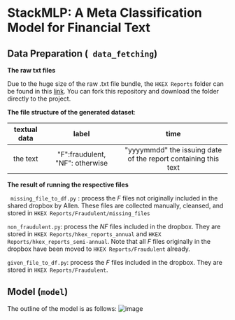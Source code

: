 # StackMLP: A Meta Classification Model for Financial Text

## Data Preparation (``` data_fetching```)
**The raw txt files**

Due to the huge size of the raw .txt file bundle, the ```HKEX Reports``` folder can be found in this [link](https://drive.google.com/drive/folders/1-gYNQiw4G49-AK8UHM8iDOrmeZnJEckO?usp=sharing). You can fork this repository and download the folder directly to the project.

**The file structure of the generated dataset**:

textual data|label|time
:-----:|:-----:|:-----:|
the text|"F":fraudulent, "NF": otherwise|"yyyymmdd" the issuing date of the report containing this text

**The result of running the respective files**

``` missing_file_to_df.py``` : process the *F* files not originally included in the shared dropbox by Allen. These files are collected manually, cleansed, and stored in ```HKEX Reports/Fraudulent/missing_files```

```non_fraudulent.py```: process the *NF* files included in the dropbox. They are stored in ```HKEX Reports/hkex_reports_annual``` and ```HKEX Reports/hkex_reports_semi-annual```. Note that all *F* files originally in the dropbox have been moved to ```HKEX Reports/Fraudulent``` already.

```given_file_to_df.py```: process the *F* files included in the dropbox. They are stored in ```HKEX Reports/Fraudulent```. 

## Model (```model```)

The outline of the model is as follows:
![image](https://github.com/yxiaoaz/UROP_StackMLP/blob/main/model%20outline.png)
